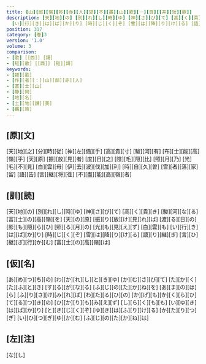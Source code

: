 ```yaml
---
title: [山][部][宿][祢][赤][人][望][不][盡][山][歌][一][首][[并][短][歌]]
description: [天][地][の] [別][れ][し][時][ゆ] [神][さ][び][て] [高][く][貴][き] [駿][河][な][る] [富][士][の][高][嶺][を] [天][の][原] [振][り][放][け][見][れ][ば] [渡][る][日][の] [影][も][隠][ら][ひ] [照][る][月][の] [光][も][見][え][ず] [白][雲][も]
  [い][行][き][は][ば][か][り] [時][じ][く][ぞ] [雪][は][降][り][け][る] [語][り][継][ぎ] [言][ひ][継][ぎ][行][か][む] [富][士][の][高][嶺][は]
position: 317
category: [巻]3
version: '1.0'
volume: 3
comparison:
- [歌] [[西]] [謌]
- [短][歌] [[西]] [短][謌]
keywords:
- [雑][歌]
- [作][者][：][山][部][赤][人]
- [富][士][山]
- [静][岡]
- [地][名]
- [土][地][讃][美]
- [羈][旅]
---
```


## [原][文]

[天][地][之] [分][時][従] [神][左][備][手] [高][貴][寸] [駿][河][有] [布][士][能][高][嶺][乎] [天][原] [振][放][見][者] [度][日][之] [陰][毛][隠][比] [照][月][乃] [光][毛][不][見] [白][雲][母] [伊][去][波][伐][加][利] [時][自][久][曽] [雪][者][落][家][留] [語][告] [言][継][将][徃] [不][盡][能][高][嶺][者]

## [訓][読]

[天][地][の] [別][れ][し][時][ゆ] [神][さ][び][て] [高][く][貴][き] [駿][河][な][る] [富][士][の][高][嶺][を] [天][の][原] [振][り][放][け][見][れ][ば] [渡][る][日][の] [影][も][隠][ら][ひ] [照][る][月][の] [光][も][見][え][ず] [白][雲][も] [い][行][き][は][ば][か][り] [時][じ][く][ぞ] [雪][は][降][り][け][る] [語][り][継][ぎ] [言][ひ][継][ぎ][行][か][む] [富][士][の][高][嶺][は]

## [仮][名]

[あ][め][つ][ち][の] [わ][か][れ][し][と][き][ゆ] [か][む][さ][び][て] [た][か][く][た][ふ][と][き] [す][る][が][な][る] [ふ][じ][の][た][か][ね][を] [あ][ま][の][は][ら] [ふ][り][さ][け][み][れ][ば] [わ][た][る][ひ][の] [か][げ][も][か][く][ら][ひ] [て][る][つ][き][の] [ひ][か][り][も][み][え][ず] [し][ら][く][も][も] [い][ゆ][き][は][ば][か][り] [と][き][じ][く][ぞ] [ゆ][き][は][ふ][り][け][る] [か][た][り][つ][ぎ] [い][ひ][つ][ぎ][ゆ][か][む] [ふ][じ][の][た][か][ね][は]

## [左][注]

[な][し]
